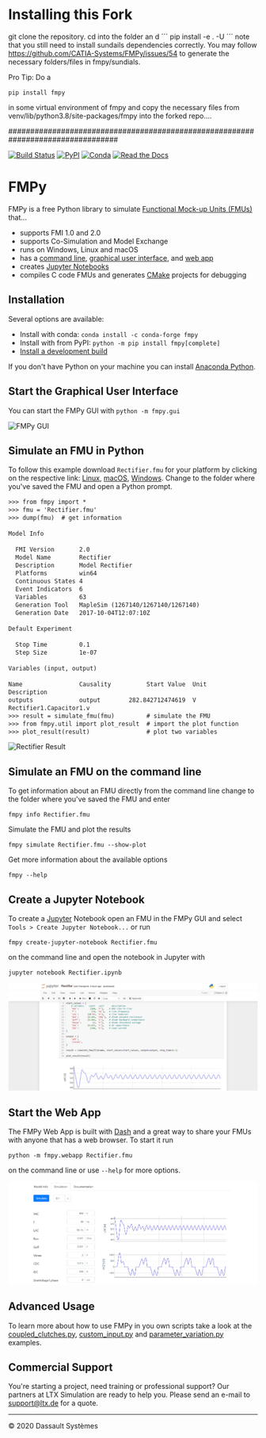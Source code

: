 
# Installing this Fork

git clone the repository. cd into the folder an d
´´´
pip install -e . -U
´´´
note that you still need to install sundails dependencies correctly. You may follow
https://github.com/CATIA-Systems/FMPy/issues/54
to generate the necessary folders/files in fmpy/sundials.

Pro Tip:
Do a 
```
pip install fmpy
```
in some virtual environment of fmpy and copy the necessary files from venv/lib/python3.8/site-packages/fmpy into the forked repo....

#################################################################################

[![Build Status](https://dev.azure.com/CATIA-Systems/FMPy/_apis/build/status/CATIA-Systems.FMPy?branchName=develop)](https://dev.azure.com/CATIA-Systems/FMPy/_build/latest?definitionId=1&branchName=develop)
[![PyPI](https://img.shields.io/pypi/dm/FMPy.svg?label=PyPI%20downloads)](https://pypi.org/project/FMPy/)
[![Conda](https://img.shields.io/conda/dn/conda-forge/FMPy.svg?label=Conda%20downloads)](https://anaconda.org/conda-forge/fmpy)
[![Read the Docs](https://readthedocs.org/projects/fmpy/badge/?version=latest)](https://fmpy.readthedocs.io/)

# FMPy

FMPy is a free Python library to simulate [Functional Mock-up Units (FMUs)](http://fmi-standard.org/) that...

- supports FMI 1.0 and 2.0
- supports Co-Simulation and Model Exchange
- runs on Windows, Linux and macOS
- has a [command line](#simulate-an-fmu-on-the-command-line), [graphical user interface](#start-the-graphical-user-interface), and [web app](#start-the-web-app)
- creates [Jupyter Notebooks](#create-a-jupyter-notebook)
- compiles C code FMUs and generates [CMake](https://cmake.org/) projects for debugging

## Installation

Several options are available:

- Install with conda: `conda install -c conda-forge fmpy`
- Install with from PyPI: `python -m pip install fmpy[complete]`
- [Install a development build](docs/faq.md)

If you don't have Python on your machine you can install [Anaconda Python](https://www.anaconda.com/download/).

## Start the Graphical User Interface

You can start the FMPy GUI with `python -m fmpy.gui`

![FMPy GUI](docs/Rectifier_GUI.png)

## Simulate an FMU in Python

To follow this example download `Rectifier.fmu` for your platform by clicking on the respective link:
[Linux](https://github.com/modelica/fmi-cross-check/raw/master/fmus/2.0/cs/linux64/MapleSim/2018/Rectifier/Rectifier.fmu),
[macOS](https://github.com/modelica/fmi-cross-check/raw/master/fmus/2.0/cs/darwin64/MapleSim/2018/Rectifier/Rectifier.fmu),
[Windows](https://github.com/modelica/fmi-cross-check/raw/master/fmus/2.0/cs/win64/MapleSim/2018/Rectifier/Rectifier.fmu).
Change to the folder where you've saved the FMU and open a Python prompt.

```
>>> from fmpy import *
>>> fmu = 'Rectifier.fmu'
>>> dump(fmu)  # get information

Model Info

  FMI Version       2.0
  Model Name        Rectifier
  Description       Model Rectifier
  Platforms         win64
  Continuous States 4
  Event Indicators  6
  Variables         63
  Generation Tool   MapleSim (1267140/1267140/1267140)
  Generation Date   2017-10-04T12:07:10Z

Default Experiment

  Stop Time         0.1
  Step Size         1e-07

Variables (input, output)

Name                Causality          Start Value  Unit     Description
outputs             output        282.842712474619  V        Rectifier1.Capacitor1.v
>>> result = simulate_fmu(fmu)         # simulate the FMU
>>> from fmpy.util import plot_result  # import the plot function
>>> plot_result(result)                # plot two variables
```

![Rectifier Result](docs/Rectifier_result.png)

## Simulate an FMU on the command line

To get information about an FMU directly from the command line change to the folder where you've saved the
FMU and enter

```
fmpy info Rectifier.fmu
```

Simulate the FMU and plot the results

```
fmpy simulate Rectifier.fmu --show-plot
```

Get more information about the available options

```
fmpy --help
```

## Create a Jupyter Notebook

To create a [Jupyter](https://jupyter.org/) Notebook open an FMU in the FMPy GUI and select `Tools > Create Jupyter Notebook...` or run

```
fmpy create-jupyter-notebook Rectifier.fmu
```

on the command line and open the notebook in Jupyter with

```
jupyter notebook Rectifier.ipynb
```

![Web App](docs/Rectifier_Notebook.png)

## Start the Web App

The FMPy Web App is built with [Dash](https://plotly.com/dash/) and a great way to share your FMUs with anyone that has a web browser.
To start it run

```
python -m fmpy.webapp Rectifier.fmu
```

on the command line or use `--help` for more options.

![Web App](docs/Rectifier_WebApp.png)

## Advanced Usage

To learn more about how to use FMPy in you own scripts take a look at the
[coupled_clutches.py](fmpy/examples/coupled_clutches.py),
[custom_input.py](fmpy/examples/custom_input.py) and
[parameter_variation.py](fmpy/examples/parameter_variation.py) examples.

## Commercial Support

You're starting a project, need training or professional support?
Our partners at LTX Simulation are ready to help you.
Please send an e-mail to support@ltx.de for a quote.

------------------------------------

&copy; 2020 Dassault Syst&egrave;mes
